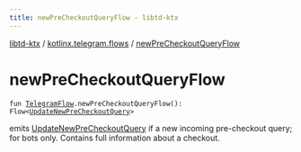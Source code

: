 ```yaml
---
title: newPreCheckoutQueryFlow - libtd-ktx
---
```


[libtd-ktx](../index.html) / [kotlinx.telegram.flows](index.html) / [newPreCheckoutQueryFlow](./new-pre-checkout-query-flow.html)

# newPreCheckoutQueryFlow

`fun `[`TelegramFlow`](../kotlinx.telegram.core/-telegram-flow/index.html)`.newPreCheckoutQueryFlow(): Flow<`[`UpdateNewPreCheckoutQuery`](https://tdlibx.github.io/td/docs/org/drinkless/td/libcore/telegram/TdApi.UpdateNewPreCheckoutQuery.html)`>`

emits [UpdateNewPreCheckoutQuery](https://tdlibx.github.io/td/docs/org/drinkless/td/libcore/telegram/TdApi.UpdateNewPreCheckoutQuery.html) if a new incoming pre-checkout query; for bots only. Contains
full information about a checkout.

